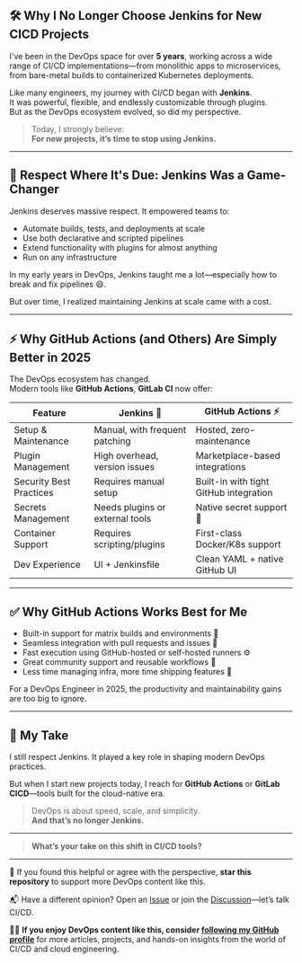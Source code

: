 ## 🛠️ Why I No Longer Choose Jenkins for New CICD Projects

I've been in the DevOps space for over **5 years**, working across a wide range of CI/CD implementations—from monolithic apps to microservices, from bare-metal builds to containerized Kubernetes deployments.

Like many engineers, my journey with CI/CD began with **Jenkins**.  
It was powerful, flexible, and endlessly customizable through plugins.  
But as the DevOps ecosystem evolved, so did my perspective.

> Today, I strongly believe:  
> **For new projects, it’s time to stop using Jenkins.**

---

## 🧱 Respect Where It's Due: Jenkins Was a Game-Changer

Jenkins deserves massive respect. It empowered teams to:

- Automate builds, tests, and deployments at scale  
- Use both declarative and scripted pipelines  
- Extend functionality with plugins for almost anything  
- Run on any infrastructure  

In my early years in DevOps, Jenkins taught me a lot—especially how to break and fix pipelines 😄.

But over time, I realized maintaining Jenkins at scale came with a cost.

---

## ⚡ Why GitHub Actions (and Others) Are Simply Better in 2025

The DevOps ecosystem has changed.  
Modern tools like **GitHub Actions**, **GitLab CI** now offer:

| Feature                     | Jenkins 🧱                 | GitHub Actions ⚡         |
|----------------------------|----------------------------|---------------------------|
| Setup & Maintenance        | Manual, with frequent patching | Hosted, zero-maintenance     |
| Plugin Management          | High overhead, version issues | Marketplace-based integrations |
| Security Best Practices    | Requires manual setup      | Built-in with tight GitHub integration |
| Secrets Management         | Needs plugins or external tools | Native secret support 🔐   |
| Container Support          | Requires scripting/plugins | First-class Docker/K8s support |
| Dev Experience             | UI + Jenkinsfile            | Clean YAML + native GitHub UI |

---

## ✅ Why GitHub Actions Works Best for Me

- Built-in support for matrix builds and environments 🧪  
- Seamless integration with pull requests and issues 🧩  
- Fast execution using GitHub-hosted or self-hosted runners ⚙️  
- Great community support and reusable workflows 🔁  
- Less time managing infra, more time shipping features 🚀  

For a DevOps Engineer in 2025, the productivity and maintainability gains are too big to ignore.

---

## 💬 My Take

I still respect Jenkins. It played a key role in shaping modern DevOps practices.

But when I start new projects today, I reach for **GitHub Actions** or **GitLab CICD**—tools built for the cloud-native era.

> DevOps is about speed, scale, and simplicity.  
> **And that’s no longer Jenkins.**

---

> **What’s your take on this shift in CI/CD tools?**

---

🌟 If you found this helpful or agree with the perspective, **star this repository** to support more DevOps content like this.

📬 Have a different opinion? Open an [Issue](https://github.com/BharathKumarReddy2103/CICD/issues) or join the [Discussion](https://github.com/BharathKumarReddy2103/CICD/discussions)—let’s talk CI/CD.

👨‍💻 **If you enjoy DevOps content like this, consider [following my GitHub profile](https://github.com/BharathKumarReddy2103)** for more articles, projects, and hands-on insights from the world of CI/CD and cloud engineering.
